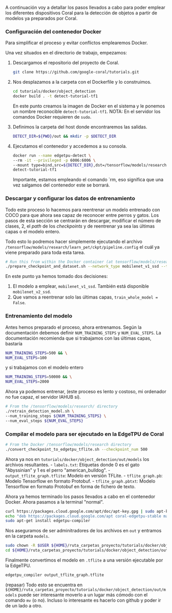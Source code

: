 
A continuación voy a detallar los pasos llevados a cabo para poder emplear los diferentes dispositivos Coral para la detección de objetos a partir de modelos ya preparados por Coral.

### Configuración del contenedor Docker

Para simplificar el proceso y evitar conflictos emplearemos Docker.

Una vez situados en el directorio de trabajo, empezamos:

1. Descargamos el repositorio del proyecto de Coral.

    ```bash
    git clone https://github.com/google-coral/tutorials.git
    ```

2. Nos desplazamos a la carpeta con el Dockerfile y lo construimos.

    ```bash
    cd tutorials/docker/object_detection
    docker build . -t detect-tutorial-tf1
    ```
    En este punto creamos la imagen de Docker en el sistema y le ponemos un nombre reconocible `detect-tutorial-tf1`.
    NOTA: En el servidor los comandos Docker requieren de `sudo`.

3. Definimos la carpeta del host donde encontraremos las salidas.

    ```bash
    DETECT_DIR=${PWD}/out && mkdir -p $DETECT_DIR
    ```

4. Ejecutamos el contenedor y accedemos a su consola.
    ```bash
    docker run --name edgetpu-detect \
    --rm -it --privileged -p 6006:6006 \
    --mount type=bind,src=${DETECT_DIR},dst=/tensorflow/models/research/learn_pet \
    detect-tutorial-tf1
    ```

    Importante, estamos empleando el comando `rm, eso significa que una vez salgamos del contenedor este se borrará.

### Descargar y configurar los datos de entrenamiento

Todo este proceso lo hacemos para reentrenar un modelo entrenado con COCO para que ahora sea capaz de reconocer entre perros y gatos. Los pasos de esta sección se centrarán en descargar, modificar el número de clases, 2, el *path* de los *checkpoints* y de reentrenar ya sea las últimas capas o el modelo entero.

Todo esto lo podremos hacer simplemente ejecutando el archivo `/tensorflow/models/research/learn_pet/ckpt/pipeline.config` el cuál ya viene preparado para toda esta tarea.

```bash
# Run this from within the Docker container (at tensorflow/models/research/):
./prepare_checkpoint_and_dataset.sh --network_type mobilenet_v1_ssd --train_whole_model false
```

En este punto ya hemos tomado dos decisiones:

1. El modelo a emplear, `mobilenet_v1_ssd`. También está disponible `mobilenet_v2_ssd`.
2. Que vamos a reentrenar solo las últimas capas, `train_whole_model = False`.

### Entrenamiento del modelo

Antes hemos preparado el proceso, ahora entrenamos. Según la documentación debemos definir `NUM_TRAINING_STEPS` y `NUM_EVAL_STEPS`. La documentación recomienda que si trabajamos con las últimas capas, bastaría

```bash
NUM_TRAINING_STEPS=500 && \
NUM_EVAL_STEPS=100
```

y si trabajamos con el modelo entero

```bash
NUM_TRAINING_STEPS=50000 && \
NUM_EVAL_STEPS=2000
```

Ahora ya podemos entrenar, (este proceso es lento y costoso, mi ordenador no fue capaz, el servidor IAHUB sí).

```bash
# From the /tensorflow/models/research/ directory
./retrain_detection_model.sh \
--num_training_steps ${NUM_TRAINING_STEPS} \
--num_eval_steps ${NUM_EVAL_STEPS}
```

### Compilar el modelo para ser ejecutado en la EdgeTPU de Coral

```bash
# From the Docker /tensorflow/models/research directory
./convert_checkpoint_to_edgetpu_tflite.sh --checkpoint_num 500
```
Ahora ya nos en `tutorials/docker/object_detection/out/models` los archivos resultantes.
    - `labels.txt`: Etiquetas donde 0 es el gato "Abyssinian" y 1 es el perro "american_bulldog".
    - `output_tflite_graph.tflite`: Modelo en versión TFLite.
    - `tflite_graph.pb`: Modelo Tensorflow en formato Protobuf.
    - `tflite_graph.pbtxt`: Modelo Tensorflow en formato Protobuf en forma de fichero de texto.


Ahora ya hemos terminado los pasos llevados a cabo en el contenedor Docker. Ahora pasamos a la terminal "normal".

```bash
curl https://packages.cloud.google.com/apt/doc/apt-key.gpg | sudo apt-key add -
echo "deb https://packages.cloud.google.com/apt coral-edgetpu-stable main" | sudo tee /etc/apt/sources.list.d/coral-edgetpu.list
sudo apt-get install edgetpu-compiler
```

Nos aseguramos de ser adminitradores de los archivos en `out` y entramos en la carpeta `models`.

```bash
sudo chown -R $USER ${HOME}/ruta_carpetas_proyecto/tutorials/docker/object_detection/out
cd ${HOME}/ruta_carpetas_proyecto/tutorials/docker/object_detection/out/models
```

Finalmente convertimos el modelo en `.tflite` a una versión ejecutable por la EdgeTPU.

```bash
edgetpu_compiler output_tflite_graph.tflite
```

(repasar) Todo esto se encuentra en `${HOME}/ruta_carpetas_proyecto/tutorials/docker/object_detection/out/models` puede ser interesante moverlo a un lugar más cómodo con el comando `mv` (o no). Incluso lo interesante es hacerlo con github y poder ir de un lado a otro.